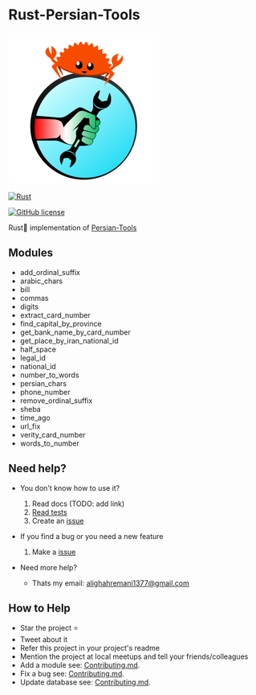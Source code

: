 # Rust-Persian-Tools

<img src="./logo.png" width="300">

[![Rust](https://github.com/persian-tools/rust-persian-tools/actions/workflows/rust.yml/badge.svg?branch=master)](https://github.com/persian-tools/rust-persian-tools/actions/workflows/rust.yml)

[![GitHub license](https://badgen.net/github/license/persian-tools/rust-persian-tools)](https://github.com/persian-tools/rust-persian-tools/blob/master/LICENSE)

Rust🦀 implementation of [Persian-Tools](https://github.com/persian-tools/persian-tools)

## Modules

- add_ordinal_suffix
- arabic_chars
- bill
- commas
- digits
- extract_card_number
- find_capital_by_province
- get_bank_name_by_card_number
- get_place_by_iran_national_id
- half_space
- legal_id
- national_id
- number_to_words
- persian_chars
- phone_number
- remove_ordinal_suffix
- sheba
- time_ago
- url_fix
- verity_card_number
- words_to_number

## Need help?

- You don't know how to use it?
    1. Read docs (TODO: add link)
    2. [Read tests](https://github.com/persian-tools/rust-persian-tools/tree/master/src)
    3. Create an [issue](https://github.com/persian-tools/rust-persian-tools/issues)

- If you find a bug or you need a new feature
    1. Make a [issue](https://github.com/persian-tools/rust-persian-tools/issues)

- Need more help?
  - Thats my email: <alighahremani1377@gmail.com>

## How to Help

- Star the project ⭐
- Tweet about it
- Refer this project in your project's readme
- Mention the project at local meetups and tell your friends/colleagues
- Add a module see: [Contributing.md](https://github.com/persian-tools/rust-persian-tools/blob/master/Contributing.md).
- Fix a bug see: [Contributing.md](https://github.com/persian-tools/rust-persian-tools/blob/master/Contributing.md).
- Update database see: [Contributing.md](https://github.com/persian-tools/rust-persian-tools/blob/master/Contributing.md).
